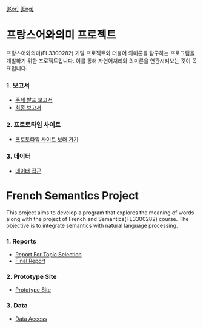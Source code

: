 [[Kor]](#프랑스어와의미-프로젝트) [[Eng]](#french-semantics-project)

# 프랑스어와의미 프로젝트
프랑스어와의미(FL3300282) 기말 프로젝트와 더불어 의미론을 탐구하는 프로그램을 개발하기 위한 프로젝트입니다. 이를 통해 자연어처리와 의미론을 연관시켜보는 것이 목표입니다.

### 1. 보고서
 - [주제 발표 보고서](./report/initial_report/README.md)
 - [최종 보고서](./report/final_report/README.md)

### 2. 프로토타입 사이트
- [프로토타입 사이트 보러 가기](https://jakefrcse-frenchsemantics-appvisualizationstreamlit-app-yofu3l.streamlit.app)

### 3. 데이터
- [데이터 접근](./src/data_src)

# French Semantics Project
This project aims to develop a program that explores the meaning of words along with the project of French and Semantics(FL3300282) course. The objective is to integrate semantics with natural language processing.

### 1. Reports
 - [Report For Topic Selection](./report/initial_report/README.md)
 - [Final Report](./report/final_report/README.md)

### 2. Prototype Site
- [Prototype Site](https://jakefrcse-frenchsemantics-appvisualizationstreamlit-app-yofu3l.streamlit.app)

### 3. Data
- [Data Access](./src/data_src)